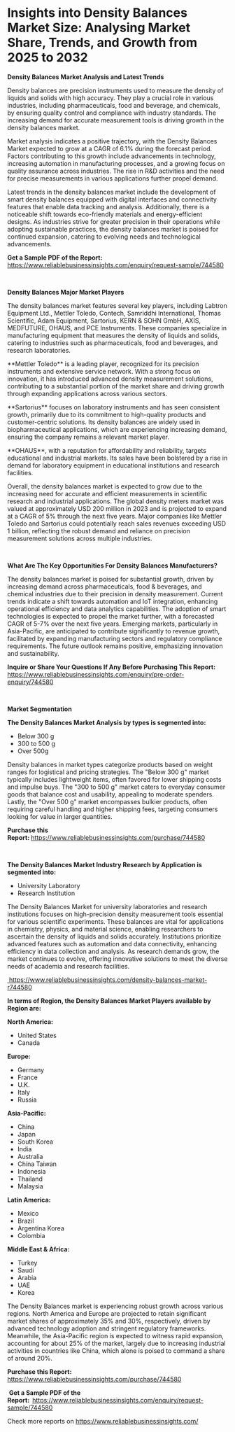 <p><h1>Insights into Density Balances Market Size: Analysing Market Share, Trends, and Growth from 2025 to 2032</h1></p><p><strong>Density Balances Market Analysis and Latest Trends</strong></p>
<p><p>Density balances are precision instruments used to measure the density of liquids and solids with high accuracy. They play a crucial role in various industries, including pharmaceuticals, food and beverage, and chemicals, by ensuring quality control and compliance with industry standards. The increasing demand for accurate measurement tools is driving growth in the density balances market.</p><p>Market analysis indicates a positive trajectory, with the Density Balances Market expected to grow at a CAGR of 6.1% during the forecast period. Factors contributing to this growth include advancements in technology, increasing automation in manufacturing processes, and a growing focus on quality assurance across industries. The rise in R&D activities and the need for precise measurements in various applications further propel demand.</p><p>Latest trends in the density balances market include the development of smart density balances equipped with digital interfaces and connectivity features that enable data tracking and analysis. Additionally, there is a noticeable shift towards eco-friendly materials and energy-efficient designs. As industries strive for greater precision in their operations while adopting sustainable practices, the density balances market is poised for continued expansion, catering to evolving needs and technological advancements.</p></p>
<p><strong>Get a Sample PDF of the Report:&nbsp;</strong> <a href="https://www.reliablebusinessinsights.com/enquiry/request-sample/744580?utm_campaign=3288&utm_medium=2&utm_source=Github&utm_content=ia&utm_term=29032025&utm_id=density-balances">https://www.reliablebusinessinsights.com/enquiry/request-sample/744580</a></p>
<p>&nbsp;</p>
<p><strong>Density Balances Major Market Players</strong></p>
<p><p>The density balances market features several key players, including Labtron Equipment Ltd., Mettler Toledo, Contech, Samriddhi International, Thomas Scientific, Adam Equipment, Sartorius, KERN & SOHN GmbH, AXIS, MEDFUTURE, OHAUS, and PCE Instruments. These companies specialize in manufacturing equipment that measures the density of liquids and solids, catering to industries such as pharmaceuticals, food and beverages, and research laboratories.</p><p>**Mettler Toledo** is a leading player, recognized for its precision instruments and extensive service network. With a strong focus on innovation, it has introduced advanced density measurement solutions, contributing to a substantial portion of the market share and driving growth through expanding applications across various sectors.</p><p>**Sartorius** focuses on laboratory instruments and has seen consistent growth, primarily due to its commitment to high-quality products and customer-centric solutions. Its density balances are widely used in biopharmaceutical applications, which are experiencing increasing demand, ensuring the company remains a relevant market player.</p><p>**OHAUS**, with a reputation for affordability and reliability, targets educational and industrial markets. Its sales have been bolstered by a rise in demand for laboratory equipment in educational institutions and research facilities.</p><p>Overall, the density balances market is expected to grow due to the increasing need for accurate and efficient measurements in scientific research and industrial applications. The global density meters market was valued at approximately USD 200 million in 2023 and is projected to expand at a CAGR of 5% through the next five years. Major companies like Mettler Toledo and Sartorius could potentially reach sales revenues exceeding USD 1 billion, reflecting the robust demand and reliance on precision measurement solutions across multiple industries.</p></p>
<p>&nbsp;</p>
<p><strong>What Are The Key Opportunities For Density Balances Manufacturers?</strong></p>
<p><p>The density balances market is poised for substantial growth, driven by increasing demand across pharmaceuticals, food & beverages, and chemical industries due to their precision in density measurement. Current trends indicate a shift towards automation and IoT integration, enhancing operational efficiency and data analytics capabilities. The adoption of smart technologies is expected to propel the market further, with a forecasted CAGR of 5-7% over the next five years. Emerging markets, particularly in Asia-Pacific, are anticipated to contribute significantly to revenue growth, facilitated by expanding manufacturing sectors and regulatory compliance requirements. The future outlook remains positive, emphasizing innovation and sustainability.</p></p>
<p><strong>Inquire or Share Your Questions If Any Before Purchasing This Report:</strong> <a href="https://www.reliablebusinessinsights.com/enquiry/pre-order-enquiry/744580?utm_campaign=3288&utm_medium=2&utm_source=Github&utm_content=ia&utm_term=29032025&utm_id=density-balances">https://www.reliablebusinessinsights.com/enquiry/pre-order-enquiry/744580</a></p>
<p>&nbsp;</p>
<p><strong>Market Segmentation</strong></p>
<p><strong>The Density Balances Market Analysis by types is segmented into:</strong></p>
<p><ul><li>Below 300 g</li><li>300 to 500 g</li><li>Over 500g</li></ul></p>
<p><p>Density balances in market types categorize products based on weight ranges for logistical and pricing strategies. The "Below 300 g" market typically includes lightweight items, often favored for lower shipping costs and impulse buys. The "300 to 500 g" market caters to everyday consumer goods that balance cost and usability, appealing to moderate spenders. Lastly, the "Over 500 g" market encompasses bulkier products, often requiring careful handling and higher shipping fees, targeting consumers looking for value in larger quantities.</p></p>
<p><strong>Purchase this Report:&nbsp;</strong><a href="https://www.reliablebusinessinsights.com/purchase/744580?utm_campaign=3288&utm_medium=2&utm_source=Github&utm_content=ia&utm_term=29032025&utm_id=density-balances">https://www.reliablebusinessinsights.com/purchase/744580</a></p>
<p>&nbsp;</p>
<p><strong>The Density Balances Market Industry Research by Application is segmented into:</strong></p>
<p><ul><li>University Laboratory</li><li>Research Institution</li></ul></p>
<p><p>The Density Balances Market for university laboratories and research institutions focuses on high-precision density measurement tools essential for various scientific experiments. These balances are vital for applications in chemistry, physics, and material science, enabling researchers to ascertain the density of liquids and solids accurately. Institutions prioritize advanced features such as automation and data connectivity, enhancing efficiency in data collection and analysis. As research demands grow, the market continues to evolve, offering innovative solutions to meet the diverse needs of academia and research facilities.</p></p>
<p><a href="https://www.reliablebusinessinsights.com/density-balances-market-r744580?utm_campaign=3288&utm_medium=2&utm_source=Github&utm_content=ia&utm_term=29032025&utm_id=density-balances">&nbsp;https://www.reliablebusinessinsights.com/density-balances-market-r744580</a></p>
<p><strong>In terms of Region, the Density Balances Market Players available by Region are:</strong></p>
<p>
    <p> <strong> North America: </strong>
        <ul>
            <li>United States</li>
            <li>Canada</li>
        </ul>
        </p> 
    <p> <strong> Europe: </strong>
        <ul>
            <li>Germany</li>
            <li>France</li>
            <li>U.K.</li>
            <li>Italy</li>
            <li>Russia</li>
        </ul>
        </p> 
    <p> <strong> Asia-Pacific: </strong>
        <ul>
            <li>China</li>
            <li>Japan</li>
            <li>South Korea</li>
            <li>India</li>
            <li>Australia</li>
            <li>China Taiwan</li>
            <li>Indonesia</li>
            <li>Thailand</li>
            <li>Malaysia</li>
        </ul>
        </p> 
    <p> <strong> Latin America: </strong>
        <ul>
            <li>Mexico</li>
            <li>Brazil</li>
            <li>Argentina Korea</li>
            <li>Colombia</li>
        </ul>
        </p> 
    <p> <strong> Middle East & Africa: </strong>
        <ul>
            <li>Turkey</li>
            <li>Saudi</li>
            <li>Arabia</li>
            <li>UAE</li>
            <li>Korea</li>
        </ul>
    </p>
    </p>
<p><p>The Density Balances market is experiencing robust growth across various regions. North America and Europe are projected to retain significant market shares of approximately 35% and 30%, respectively, driven by advanced technology adoption and stringent regulatory frameworks. Meanwhile, the Asia-Pacific region is expected to witness rapid expansion, accounting for about 25% of the market, largely due to increasing industrial activities in countries like China, which alone is poised to command a share of around 20%.</p></p>
<p><strong>Purchase this Report: </strong><a href="https://www.reliablebusinessinsights.com/purchase/744580?utm_campaign=3288&utm_medium=2&utm_source=Github&utm_content=ia&utm_term=29032025&utm_id=density-balances">https://www.reliablebusinessinsights.com/purchase/744580</a></p>
<p>&nbsp;<strong>Get a Sample PDF of the Report:&nbsp;&nbsp;</strong><a href="https://www.reliablebusinessinsights.com/enquiry/request-sample/744580?utm_campaign=3288&utm_medium=2&utm_source=Github&utm_content=ia&utm_term=29032025&utm_id=density-balances">https://www.reliablebusinessinsights.com/enquiry/request-sample/744580</a></p>
<p><strong></strong></p>
<p>Check more reports on <a href="https://www.reliablebusinessinsights.com/?utm_campaign=3288&utm_medium=2&utm_source=Github&utm_content=ia&utm_term=29032025&utm_id=density-balances">https://www.reliablebusinessinsights.com/</a></p>